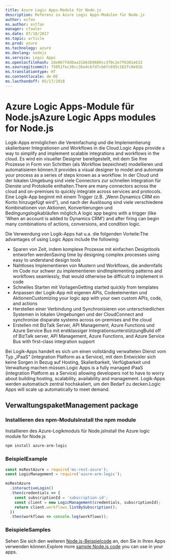 ```yaml
---
title: Azure Logic Apps-Module für Node.js
description: Referenz zu Azure Logic Apps-Modulen für Node.js
author: ecfan
ms.author: estfan
manager: cfowler
ms.date: 07/18/2017
ms.topic: article
ms.prod: azure
ms.technology: azure
ms.devlang: nodejs
ms.service: Logic Apps
ms.openlocfilehash: 2de867fdd0aa31b63b9680cc3f0c2e7f6301e632
ms.sourcegitcommit: 75051fec38cc3be4cb7d7cb6fc695c162fc0e91b
ms.translationtype: HT
ms.contentlocale: de-DE
ms.lasthandoff: 05/17/2018
---
```

# <a name="azure-logic-apps-modules-for-nodejs"></a><span data-ttu-id="b51a5-103">Azure Logic Apps-Module für Node.js</span><span class="sxs-lookup"><span data-stu-id="b51a5-103">Azure Logic Apps modules for Node.js</span></span>

<span data-ttu-id="b51a5-104">Logik-Apps ermöglichen die Vereinfachung und die Implementierung skalierbarer Integrationen und Workflows in die Cloud.</span><span class="sxs-lookup"><span data-stu-id="b51a5-104">Logic Apps provide a way to simplify and implement scalable integrations and workflows in the cloud.</span></span> <span data-ttu-id="b51a5-105">Es wird ein visueller Designer bereitgestellt, mit dem Sie Ihre Prozesse in Form von Schritten (als Workflow bezeichnet) modellieren und automatisieren können.</span><span class="sxs-lookup"><span data-stu-id="b51a5-105">It provides a visual designer to model and automate your process as a series of steps known as a workflow.</span></span> <span data-ttu-id="b51a5-106">In der Cloud und der lokalen Umgebung sind viele Connectors zur schnellen Integration für Dienste und Protokolle enthalten.</span><span class="sxs-lookup"><span data-stu-id="b51a5-106">There are many connectors across the cloud and on-premises to quickly integrate across services and protocols.</span></span> <span data-ttu-id="b51a5-107">Eine Logik-App beginnt mit einem Trigger (z.B. „Wenn Dynamics CRM ein Konto hinzugefügt wird“), und nach der Auslösung sind viele verschiedene Kombinationen von Aktionen, Konvertierungen und Bedingungslogikabläufen möglich.</span><span class="sxs-lookup"><span data-stu-id="b51a5-107">A logic app begins with a trigger (like 'When an account is added to Dynamics CRM') and after firing can begin many combinations of actions, conversions, and condition logic.</span></span>

<span data-ttu-id="b51a5-108">Die Verwendung von Logik-Apps hat u.a. die folgenden Vorteile:</span><span class="sxs-lookup"><span data-stu-id="b51a5-108">The advantages of using Logic Apps include the following:</span></span>
- <span data-ttu-id="b51a5-109">Sparen von Zeit, indem komplexe Prozesse mit einfachen Designtools entworfen werden</span><span class="sxs-lookup"><span data-stu-id="b51a5-109">Saving time by designing complex processes using easy to understand design tools</span></span>
- <span data-ttu-id="b51a5-110">Nahtloses Implementieren von Mustern und Workflows, die andernfalls im Code nur schwer zu implementieren sind</span><span class="sxs-lookup"><span data-stu-id="b51a5-110">Implementing patterns and workflows seamlessly, that would otherwise be difficult to implement in code</span></span>
- <span data-ttu-id="b51a5-111">Schnelles Starten mit Vorlagen</span><span class="sxs-lookup"><span data-stu-id="b51a5-111">Getting started quickly from templates</span></span>
- <span data-ttu-id="b51a5-112">Anpassen der Logik-App mit eigenen APIs, Codeelementen und Aktionen</span><span class="sxs-lookup"><span data-stu-id="b51a5-112">Customizing your logic app with your own custom APIs, code, and actions</span></span>
- <span data-ttu-id="b51a5-113">Herstellen einer Verbindung und Synchronisieren von unterschiedlichen Systemen in lokalen Umgebungen und der Cloud</span><span class="sxs-lookup"><span data-stu-id="b51a5-113">Connect and synchronise disparate systems across on-premises and the cloud</span></span>
- <span data-ttu-id="b51a5-114">Erstellen mit BizTalk Server, API Management, Azure Functions und Azure Service Bus mit erstklassiger Integrationsunterstützung</span><span class="sxs-lookup"><span data-stu-id="b51a5-114">Build off of BizTalk server, API Management, Azure Functions, and Azure Service Bus with first-class integration support</span></span>

<span data-ttu-id="b51a5-115">Bei Logik-Apps handelt es sich um einen vollständig verwalteten Dienst vom Typ „iPaaS“ (integration Platform as a Service), mit dem Entwickler sich keine Sorgen in Bezug auf Hosting, Skalierbarkeit, Verfügbarkeit und Verwaltung machen müssen.</span><span class="sxs-lookup"><span data-stu-id="b51a5-115">Logic Apps is a fully managed iPaaS (integration Platform as a Service) allowing developers not to have to worry about building hosting, scalability, availability and management.</span></span> <span data-ttu-id="b51a5-116">Logik-Apps werden automatisch zentral hochskaliert, um den Bedarf zu decken.</span><span class="sxs-lookup"><span data-stu-id="b51a5-116">Logic Apps will scale up automatically to meet demand.</span></span>

## <a name="management-package"></a><span data-ttu-id="b51a5-117">Verwaltungspaket</span><span class="sxs-lookup"><span data-stu-id="b51a5-117">Management package</span></span>

### <a name="install-the-npm-module"></a><span data-ttu-id="b51a5-118">Installieren des npm-Moduls</span><span class="sxs-lookup"><span data-stu-id="b51a5-118">Install the npm module</span></span>

<span data-ttu-id="b51a5-119">Installieren des Azure-Logikmoduls für Node.js</span><span class="sxs-lookup"><span data-stu-id="b51a5-119">Install the Azure logic module for Node.js</span></span>

```bash
npm install azure-arm-logic
```

### <a name="example"></a><span data-ttu-id="b51a5-120">Beispiel</span><span class="sxs-lookup"><span data-stu-id="b51a5-120">Example</span></span>

```javascript
const msRestAzure = require('ms-rest-azure');
const LogicManagement = require('azure-arm-logic');

msRestAzure
  .interactiveLogin()
  .then(credentials => {
    const subscriptionId = 'subscription-id';
    const client = new LogicManagement(credentials, subscriptionId);
    return client.workflows.listBySubscription();
  })
  .then(workflows => console.log(workflows));
```

### <a name="samples"></a><span data-ttu-id="b51a5-121">Beispiele</span><span class="sxs-lookup"><span data-stu-id="b51a5-121">Samples</span></span>

<span data-ttu-id="b51a5-122">Sehen Sie sich den weiteren [Node.js-Beispielcode](https://azure.microsoft.com/resources/samples/?platform=nodejs) an, den Sie in Ihren Apps verwenden können.</span><span class="sxs-lookup"><span data-stu-id="b51a5-122">Explore more [sample Node.js code](https://azure.microsoft.com/resources/samples/?platform=nodejs) you can use in your apps.</span></span>
